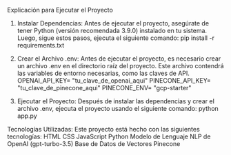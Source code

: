 Explicación para Ejecutar el Proyecto

1. Instalar Dependencias:
Antes de ejecutar el proyecto, asegúrate de tener Python (versión recomendada 3.9.0) instalado en tu sistema. Luego, sigue estos pasos, ejecuta el siguiente comando:
pip install -r requirements.txt

2. Crear el Archivo .env:
Antes de ejecutar el proyecto, es necesario crear un archivo .env en el directorio raíz del proyecto. Este archivo contendrá las variables de entorno necesarias, como las claves de API.
OPENAI_API_KEY= "tu_clave_de_openai_aqui"
PINECONE_API_KEY= "tu_clave_de_pinecone_aqui"
PINECONE_ENV= "gcp-starter"

3. Ejecutar el Proyecto:
Después de instalar las dependencias y crear el archivo .env, ejecuta el proyecto usando el siguiente comando:
python app.py


Tecnologías Utilizadas:
Este proyecto está hecho con las siguientes tecnologías:
HTML
CSS
JavaScript
Python
Modelo de Lenguaje NLP de OpenAI (gpt-turbo-3.5)
Base de Datos de Vectores Pinecone
